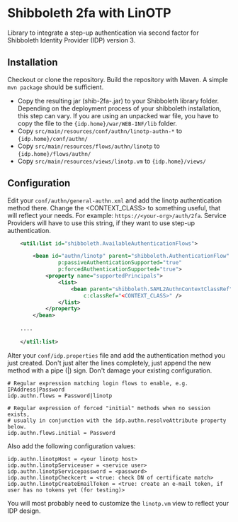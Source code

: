 # Shibboleth 2fa with LinOTP

Library to integrate a step-up authentication via second factor for Shibboleth Identity Provider (IDP) version 3.

## Installation

Checkout or clone the repository. Build the repository with Maven. A simple `mvn package` should be sufficient.

* Copy the resulting jar (shib-2fa-<VERSION>.jar) to your Shibboleth library folder. Depending on the deployment process of your shibboleth installation, this step can vary. If you are using an unpacked war file, you have to copy the file to the `{idp.home}/war/WEB-INF/lib` folder.
* Copy `src/main/resources/conf/authn/linotp-authn-*` to `{idp.home}/conf/authn/`
* Copy `src/main/resources/flows/authn/linotp` to `{idp.home}/flows/authn/`
* Copy `src/main/resources/views/linotp.vm` to `{idp.home}/views/`

## Configuration

Edit your `conf/authn/general-authn.xml` and add the linotp authentication method there. Change the <CONTEXT_CLASS> to something useful, that will reflect your needs. For example: `https://<your-org>/auth/2fa`. Service Providers will have to use this string, if they want to use step-up authentication.

```xml
    <util:list id="shibboleth.AvailableAuthenticationFlows">

        <bean id="authn/linotp" parent="shibboleth.AuthenticationFlow"
                p:passiveAuthenticationSupported="true"
                p:forcedAuthenticationSupported="true">
            <property name="supportedPrincipals">
                <list>
                    <bean parent="shibboleth.SAML2AuthnContextClassRef"
                        c:classRef="<CONTEXT_CLASS>" />
                </list>
            </property>
        </bean>
    
    ....
    
    </util:list>
```

Alter your `conf/idp.properties` file and add the authentication method you just created. Don't just alter the lines completely, just append the new method with a pipe (|) sign. Don't damage your existing configuration.  

```
# Regular expression matching login flows to enable, e.g. IPAddress|Password
idp.authn.flows = Password|linotp

# Regular expression of forced "initial" methods when no session exists,
# usually in conjunction with the idp.authn.resolveAttribute property below.
idp.authn.flows.initial = Password
```

Also add the following configuration values:

```
idp.authn.linotpHost = <your linotp host>
idp.authn.linotpServiceuser = <service user>
idp.authn.linotpServicepassword = <password>
idp.authn.linotpCheckcert = <true: check DN of certificate match>
idp.authn.linotpCreateEmailToken = <true: create an e-mail token, if user has no tokens yet (for testing)>
```

You will most probably need to customize the `linotp.vm` view to reflect your IDP design.
